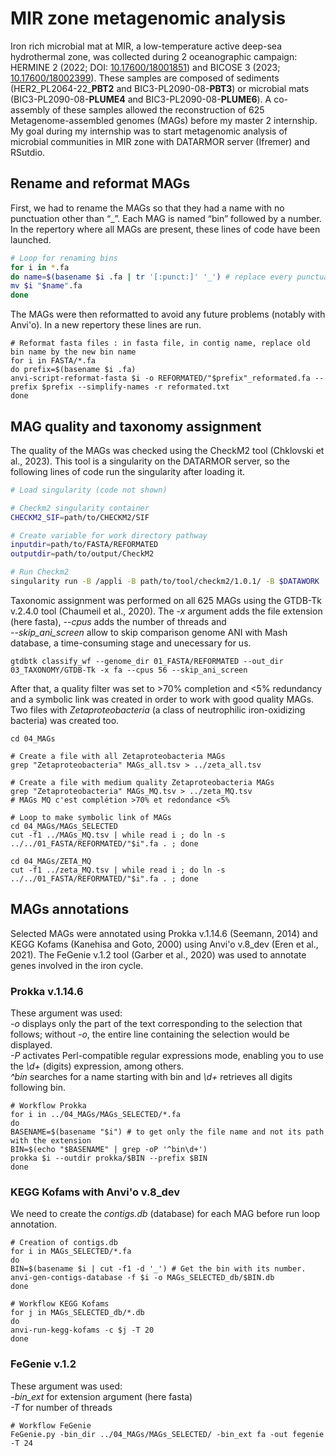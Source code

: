 # MIR zone metagenomic analysis

Iron rich microbial mat at MIR, a low-temperature active deep-sea hydrothermal zone, was collected during 2 oceanographic campaign: HERMINE 2 (2022; DOI: [10.17600/18001851](https://doi.org/10.17600/18001851)) and BICOSE 3 (2023; [10.17600/18002399](https://doi.org/10.17600/18002399)). These samples are composed of sediments (HER2_PL2064-22\_**PBT2** and BIC3-PL2090-08-**PBT3**) or microbial mats (BIC3-PL2090-08-**PLUME4** and BIC3-PL2090-08-**PLUME6**). A co-assembly of these samples allowed the reconstruction of 625 Metagenome-assembled genomes (MAGs) before my master 2 internship. My goal during my internship was to start metagenomic analysis of microbial communities in MIR zone with DATARMOR server (Ifremer) and RSutdio.

## Rename and reformat MAGs

First, we had to rename the MAGs so that they had a name with no punctuation other than “\_”. Each MAG is named “bin” followed by a number. In the repertory where all MAGs are present, these lines of code have been launched.

``` bash
# Loop for renaming bins
for i in *.fa
do name=$(basename $i .fa | tr '[:punct:]' '_') # replace every punctuations by _
mv $i "$name".fa
done
```

The MAGs were then reformatted to avoid any future problems (notably with Anvi'o). In a new repertory these lines are run.

```{bash}
# Reformat fasta files : in fasta file, in contig name, replace old bin name by the new bin name
for i in FASTA/*.fa
do prefix=$(basename $i .fa)
anvi-script-reformat-fasta $i -o REFORMATED/"$prefix"_reformated.fa --prefix $prefix --simplify-names -r reformated.txt
done 
```

## MAG quality and taxonomy assignment

The quality of the MAGs was checked using the CheckM2 tool (Chklovski et al., 2023). This tool is a singularity on the DATARMOR server, so the following lines of code run the singularity after loading it.

``` bash
# Load singularity (code not shown)

# Checkm2 singularity container
CHECKM2_SIF=path/to/CHECKM2/SIF

# Create variable for work directory pathway
inputdir=path/to/FASTA/REFORMATED
outputdir=path/to/output/CheckM2

# Run Checkm2
singularity run -B /appli -B path/to/tool/checkm2/1.0.1/ -B $DATAWORK  ${CHECKM2_SIF} checkm2 predict --thread 30 --input $inputdir -x fa --output-directory $outputdir 
```

Taxonomic assignment was performed on all 625 MAGs using the GTDB-Tk v.2.4.0 tool (Chaumeil et al., 2020). The *-x* argument adds the file extension (here fasta), *--cpus* adds the number of threads and\
*--skip_ani_screen* allow to skip comparison genome ANI with Mash database, a time-consuming stage and unecessary for us.

```{bash}
gtdbtk classify_wf --genome_dir 01_FASTA/REFORMATED --out_dir 03_TAXONOMY/GTDB-Tk -x fa --cpus 56 --skip_ani_screen 
```

After that, a quality filter was set to \>70% completion and \<5% redundancy and a symbolic link was created in order to work with good quality MAGs. Two files with *Zetaproteobacteria* (a class of neutrophilic iron-oxidizing bacteria) was created too.

```{bash}
cd 04_MAGs

# Create a file with all Zetaproteobacteria MAGs
grep "Zetaproteobacteria" MAGs_all.tsv > ../zeta_all.tsv

# Create a file with medium quality Zetaproteobacteria MAGs
grep "Zetaproteobacteria" MAGs_MQ.tsv > ../zeta_MQ.tsv
# MAGs MQ c'est complétion >70% et redondance <5%

# Loop to make symbolic link of MAGs
cd 04_MAGs/MAGs_SELECTED
cut -f1 ../MAGs_MQ.tsv | while read i ; do ln -s ../../01_FASTA/REFORMATED/"$i".fa . ; done

cd 04_MAGs/ZETA_MQ
cut -f1 ../zeta_MQ.tsv | while read i ; do ln -s ../../01_FASTA/REFORMATED/"$i".fa . ; done
```

## MAGs annotations

Selected MAGs were annotated using Prokka v.1.14.6 (Seemann, 2014) and KEGG Kofams (Kanehisa and Goto, 2000) using Anvi'o v.8_dev (Eren et al., 2021). The FeGenie v.1.2 tool (Garber et al., 2020) was used to annotate genes involved in the iron cycle.

### Prokka v.1.14.6

These argument was used: \
*-o* displays only the part of the text corresponding to the selection that follows; without *-o*, the entire line containing the selection would be displayed.\
*-P* activates Perl-compatible regular expressions mode, enabling you to use the *\\d+* (digits) expression, among others.\
*\^bin* searches for a name starting with bin and *\\d+* retrieves all digits following bin.

```{bash}
# Workflow Prokka
for i in ../04_MAGs/MAGs_SELECTED/*.fa
do 
BASENAME=$(basename "$i") # to get only the file name and not its path with the extension
BIN=$(echo "$BASENAME" | grep -oP '^bin\d+') 
prokka $i --outdir prokka/$BIN --prefix $BIN
done
```

### KEGG Kofams with Anvi'o v.8_dev

We need to create the *contigs.db* (database) for each MAG before run loop annotation.

```{bash}
# Creation of contigs.db
for i in MAGs_SELECTED/*.fa
do 
BIN=$(basename $i | cut -f1 -d '_') # Get the bin with its number.
anvi-gen-contigs-database -f $i -o MAGs_SELECTED_db/$BIN.db
done 

# Workflow KEGG Kofams
for j in MAGs_SELECTED_db/*.db
do
anvi-run-kegg-kofams -c $j -T 20
done 
```

### FeGenie v.1.2

These argument was used:\
*-bin_ext* for extension argument (here fasta)*\
-T* for number of threads

```{bash}
# Workflow FeGenie
FeGenie.py -bin_dir ../04_MAGs/MAGs_SELECTED/ -bin_ext fa -out fegenie -T 24
```
